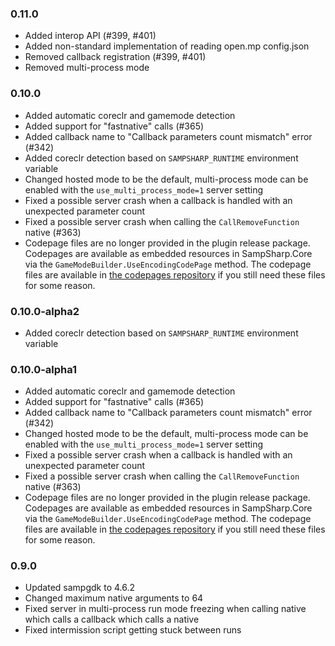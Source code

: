 ### 0.11.0
- Added interop API (#399, #401)
- Added non-standard implementation of reading open.mp config.json
- Removed callback registration (#399, #401)
- Removed multi-process mode

### 0.10.0
- Added automatic coreclr and gamemode detection
- Added support for "fastnative" calls (#365)
- Added callback name to "Callback parameters count mismatch" error (#342)
- Added coreclr detection based on `SAMPSHARP_RUNTIME` environment variable
- Changed hosted mode to be the default, multi-process mode can be enabled with the `use_multi_process_mode=1` server setting
- Fixed a possible server crash when a callback is handled with an unexpected parameter count
- Fixed a possible server crash when calling the `CallRemoveFunction` native (#363)
- Codepage files are no longer provided in the plugin release package. Codepages are available as embedded resources in SampSharp.Core via the `GameModeBuilder.UseEncodingCodePage` method. The codepage files are available in [the codepages repository](https://github.com/SampSharp/codepages) if you still need these files for some reason.

### 0.10.0-alpha2
- Added coreclr detection based on `SAMPSHARP_RUNTIME` environment variable

### 0.10.0-alpha1
- Added automatic coreclr and gamemode detection
- Added support for "fastnative" calls (#365)
- Added callback name to "Callback parameters count mismatch" error (#342)
- Changed hosted mode to be the default, multi-process mode can be enabled with the `use_multi_process_mode=1` server setting
- Fixed a possible server crash when a callback is handled with an unexpected parameter count
- Fixed a possible server crash when calling the `CallRemoveFunction` native (#363)
- Codepage files are no longer provided in the plugin release package. Codepages are available as embedded resources in SampSharp.Core via the `GameModeBuilder.UseEncodingCodePage` method. The codepage files are available in [the codepages repository](https://github.com/SampSharp/codepages) if you still need these files for some reason.

### 0.9.0
- Updated sampgdk to 4.6.2
- Changed maximum native arguments to 64
- Fixed server in multi-process run mode freezing when calling native which calls a callback which calls a native
- Fixed intermission script getting stuck between runs
